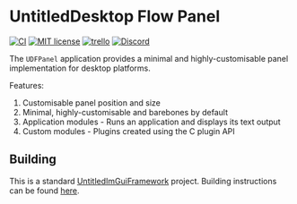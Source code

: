 # UntitledDesktop Flow Panel
[![CI](https://github.com/MadLadSquad/UDFPanel/actions/workflows/CI.yaml/badge.svg)](https://github.com/MadLadSquad/UDFPanel/actions/workflows/CI.yaml)
[![MIT license](https://img.shields.io/badge/License-MIT-blue.svg)](https://lbesson.mit-license.org/)
[![trello](https://img.shields.io/badge/Trello-UDE-blue])](https://trello.com/b/HmfuRY2K/untitleddesktop)
[![Discord](https://img.shields.io/discord/717037253292982315.svg?label=&logo=discord&logoColor=ffffff&color=7389D8&labelColor=6A7EC2)](https://discord.gg/4wgH8ZE)

The `UDFPanel` application provides a minimal and highly-customisable panel implementation for desktop platforms.

Features:
1. Customisable panel position and size
1. Minimal, highly-customisable and barebones by default
1. Application modules - Runs an application and displays its text output
1. Custom modules - Plugins created using the C plugin API

## Building
This is a standard [UntitledImGuiFramework](https://github.com/MadLadSquad/UntitledImGuiFramework) project. Building instructions can be found 
[here](https://github.com/MadLadSquad/UntitledImGuiFramework/wiki/Collaborating-on-a-project-with-the-framework#setting-up-another-persons-project).

